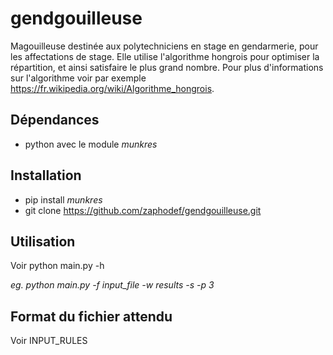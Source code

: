 # gendgouilleuse
Magouilleuse destinée aux polytechniciens en stage en gendarmerie, pour les affectations de stage. Elle utilise l'algorithme hongrois pour optimiser la répartition, et ainsi satisfaire le plus grand nombre. Pour plus d'informations sur
l'algorithme voir par exemple https://fr.wikipedia.org/wiki/Algorithme_hongrois.

## Dépendances
* python avec le module _munkres_

## Installation
* pip install _munkres_
* git clone https://github.com/zaphodef/gendgouilleuse.git

## Utilisation
Voir python main.py -h

_eg. python main.py -f input_file -w results -s -p 3_

## Format du fichier attendu
Voir INPUT_RULES
